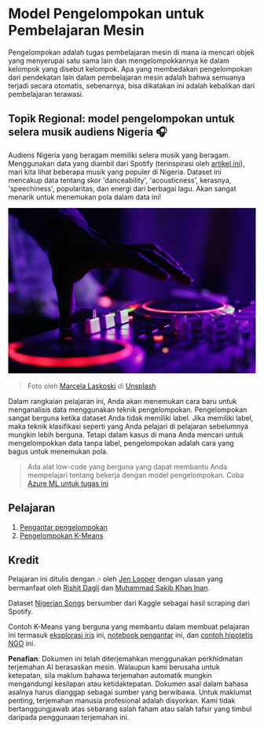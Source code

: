 # Model Pengelompokan untuk Pembelajaran Mesin

Pengelompokan adalah tugas pembelajaran mesin di mana ia mencari objek yang menyerupai satu sama lain dan mengelompokkannya ke dalam kelompok yang disebut kelompok. Apa yang membedakan pengelompokan dari pendekatan lain dalam pembelajaran mesin adalah bahwa semuanya terjadi secara otomatis, sebenarnya, bisa dikatakan ini adalah kebalikan dari pembelajaran terawasi.

## Topik Regional: model pengelompokan untuk selera musik audiens Nigeria 🎧

Audiens Nigeria yang beragam memiliki selera musik yang beragam. Menggunakan data yang diambil dari Spotify (terinspirasi oleh [artikel ini](https://towardsdatascience.com/country-wise-visual-analysis-of-music-taste-using-spotify-api-seaborn-in-python-77f5b749b421)), mari kita lihat beberapa musik yang populer di Nigeria. Dataset ini mencakup data tentang skor 'danceability', 'acousticness', kerasnya, 'speechiness', popularitas, dan energi dari berbagai lagu. Akan sangat menarik untuk menemukan pola dalam data ini!

![Turntable](../../../translated_images/turntable.f2b86b13c53302dc106aa741de9dc96ac372864cf458dd6f879119857aab01da.ms.jpg)

> Foto oleh <a href="https://unsplash.com/@marcelalaskoski?utm_source=unsplash&utm_medium=referral&utm_content=creditCopyText">Marcela Laskoski</a> di <a href="https://unsplash.com/s/photos/nigerian-music?utm_source=unsplash&utm_medium=referral&utm_content=creditCopyText">Unsplash</a>
  
Dalam rangkaian pelajaran ini, Anda akan menemukan cara baru untuk menganalisis data menggunakan teknik pengelompokan. Pengelompokan sangat berguna ketika dataset Anda tidak memiliki label. Jika memiliki label, maka teknik klasifikasi seperti yang Anda pelajari di pelajaran sebelumnya mungkin lebih berguna. Tetapi dalam kasus di mana Anda mencari untuk mengelompokkan data tanpa label, pengelompokan adalah cara yang bagus untuk menemukan pola.

> Ada alat low-code yang berguna yang dapat membantu Anda mempelajari tentang bekerja dengan model pengelompokan. Coba [Azure ML untuk tugas ini](https://docs.microsoft.com/learn/modules/create-clustering-model-azure-machine-learning-designer/?WT.mc_id=academic-77952-leestott)

## Pelajaran

1. [Pengantar pengelompokan](1-Visualize/README.md)
2. [Pengelompokan K-Means](2-K-Means/README.md)

## Kredit

Pelajaran ini ditulis dengan 🎶 oleh [Jen Looper](https://www.twitter.com/jenlooper) dengan ulasan yang bermanfaat oleh [Rishit Dagli](https://rishit_dagli) dan [Muhammad Sakib Khan Inan](https://twitter.com/Sakibinan).

Dataset [Nigerian Songs](https://www.kaggle.com/sootersaalu/nigerian-songs-spotify) bersumber dari Kaggle sebagai hasil scraping dari Spotify.

Contoh K-Means yang berguna yang membantu dalam membuat pelajaran ini termasuk [eksplorasi iris](https://www.kaggle.com/bburns/iris-exploration-pca-k-means-and-gmm-clustering) ini, [notebook pengantar](https://www.kaggle.com/prashant111/k-means-clustering-with-python) ini, dan [contoh hipotetis NGO](https://www.kaggle.com/ankandash/pca-k-means-clustering-hierarchical-clustering) ini.

**Penafian**:
Dokumen ini telah diterjemahkan menggunakan perkhidmatan terjemahan AI berasaskan mesin. Walaupun kami berusaha untuk ketepatan, sila maklum bahawa terjemahan automatik mungkin mengandungi kesilapan atau ketidaktepatan. Dokumen asal dalam bahasa asalnya harus dianggap sebagai sumber yang berwibawa. Untuk maklumat penting, terjemahan manusia profesional adalah disyorkan. Kami tidak bertanggungjawab atas sebarang salah faham atau salah tafsir yang timbul daripada penggunaan terjemahan ini.